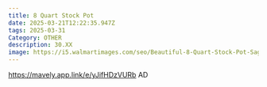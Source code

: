 ```yaml
---
title: 8 Quart Stock Pot
date: 2025-03-21T12:22:35.947Z
tags: 2025-03-31
Category: OTHER
description: 30.XX
image: https://i5.walmartimages.com/seo/Beautiful-8-Quart-Stock-Pot-Sage-Green-by-Drew-Barrymore_e59910f1-18d0-4895-827f-afc13023e432.57eee94ec7a0fa7b2fb984989b807c5a.jpeg?odnHeight=2000&odnWidth=2000&odnBg=FFFFFF
---
```



https://mavely.app.link/e/yJifHDzVURb  AD